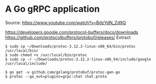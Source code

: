 # A Go gRPC application
Source: https://www.youtube.com/watch?v=BdzYdN_Zd9Q

https://developers.google.com/protocol-buffers/docs/downloads
https://github.com/protocolbuffers/protobuf/releases/
Extract
```
$ sudo cp ~/Downloads/protoc-3.12.2-linux-x86_64/bin/protoc /usr/local/bin/
$ sudo chmod +x /usr/local/bin/protoc
$ sudo cp -r ~/Downloads/protoc-3.12.2-linux-x86_64/include/google /usr/local/include/
```

```shell script
$ go get -u github.com/golang/protobuf/protoc-gen-go
$ protoc --go_out=plugins=grpc:chat chat.proto
```

